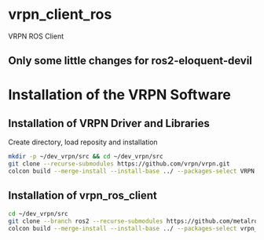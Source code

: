 # vrpn_client_ros
VRPN ROS Client

## Only some little changes for ros2-eloquent-devil

# Installation of the VRPN Software 

## Installation of VRPN Driver and Libraries
Create directory, load reposity and installation
```bash
mkdir -p ~/dev_vrpn/src && cd ~/dev_vrpn/src
git clone --recurse-submodules https://github.com/vrpn/vrpn.git
colcon build --merge-install --install-base ../ --packages-select VRPN
```

## Installation of vrpn_ros_client
```bash
cd ~/dev_vrpn/src
git clone --branch ros2 --recurse-submodules https://github.com/metalrod/vrpn_client_ros.git
colcon build --merge-install --install-base ../ --packages-select vrpn_client_ros
```
